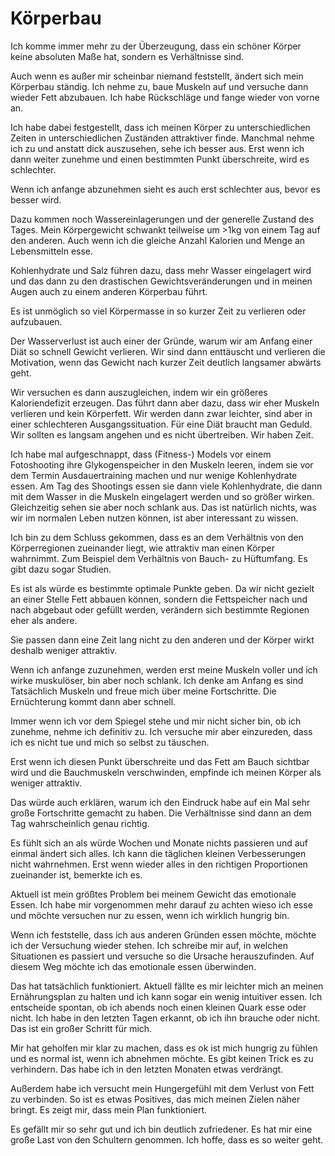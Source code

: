 # Körperbau

Ich komme immer mehr zu der Überzeugung, dass ein schöner Körper keine absoluten Maße hat, sondern es Verhältnisse sind.

Auch wenn es außer mir scheinbar niemand feststellt, ändert sich mein Körperbau ständig. Ich nehme zu, baue Muskeln auf und versuche dann wieder Fett abzubauen. Ich habe Rückschläge und fange wieder von vorne an.

Ich habe dabei festgestellt, dass ich meinen Körper zu unterschiedlichen Zeiten in unterschiedlichen Zuständen attraktiver finde. Manchmal nehme ich zu und anstatt dick auszusehen, sehe ich besser aus. Erst wenn ich dann weiter zunehme und einen bestimmten Punkt überschreite, wird es schlechter.

Wenn ich anfange abzunehmen sieht es auch erst schlechter aus, bevor es besser wird.

Dazu kommen noch Wassereinlagerungen und der generelle Zustand des Tages. Mein Körpergewicht schwankt teilweise um >1kg von einem Tag auf den anderen. Auch wenn ich die gleiche Anzahl Kalorien und Menge an Lebensmitteln esse.

Kohlenhydrate und Salz führen dazu, dass mehr Wasser eingelagert wird und das dann zu den drastischen Gewichtsveränderungen und in meinen Augen auch zu einem anderen Körperbau führt.

Es ist unmöglich so viel Körpermasse in so kurzer Zeit zu verlieren oder aufzubauen.

Der Wasserverlust ist auch einer der Gründe, warum wir am Anfang einer Diät so schnell Gewicht verlieren. Wir sind dann enttäuscht und verlieren die Motivation, wenn das Gewicht nach kurzer Zeit deutlich langsamer abwärts geht.

Wir versuchen es dann auszugleichen, indem wir ein größeres Kaloriendefizit erzeugen. Das führt dann aber dazu, dass wir eher Muskeln verlieren und kein Körperfett. Wir werden dann zwar leichter, sind aber in einer schlechteren Ausgangssituation. Für eine Diät braucht man Geduld. Wir sollten es langsam angehen und es nicht übertreiben. Wir haben Zeit.

Ich habe mal aufgeschnappt, dass (Fitness-) Models vor einem Fotoshooting ihre Glykogenspeicher in den Muskeln leeren, indem sie vor dem Termin Ausdauertraining machen und nur wenige Kohlenhydrate essen. Am Tag des Shootings essen sie dann viele Kohlenhydrate, die dann mit dem Wasser in die Muskeln eingelagert werden und so größer wirken. Gleichzeitig sehen sie aber noch schlank aus. Das ist natürlich nichts, was wir im normalen Leben nutzen können, ist aber interessant zu wissen.

Ich bin zu dem Schluss gekommen, dass es an dem Verhältnis von den Körperregionen zueinander liegt, wie attraktiv man einen Körper wahrnimmt. Zum Beispiel dem Verhältnis von Bauch- zu Hüftumfang. Es gibt dazu sogar Studien.

Es ist als würde es bestimmte optimale Punkte geben. Da wir nicht gezielt an einer Stelle Fett abbauen können, sondern die Fettspeicher nach und nach abgebaut oder gefüllt werden, verändern sich bestimmte Regionen eher als andere.

Sie passen dann eine Zeit lang nicht zu den anderen und der Körper wirkt deshalb weniger attraktiv.

Wenn ich anfange zuzunehmen, werden erst meine Muskeln voller und ich wirke muskulöser, bin aber noch schlank. Ich denke am Anfang es sind Tatsächlich Muskeln und freue mich über meine Fortschritte. Die Ernüchterung kommt dann aber schnell.

Immer wenn ich vor dem Spiegel stehe und mir nicht sicher bin, ob ich zunehme, nehme ich definitiv zu. Ich versuche mir aber einzureden, dass ich es nicht tue und mich so selbst zu täuschen.

Erst wenn ich diesen Punkt überschreite und das Fett am Bauch sichtbar wird und die Bauchmuskeln verschwinden, empfinde ich meinen Körper als weniger attraktiv.

Das würde auch erklären, warum ich den Eindruck habe auf ein Mal sehr große Fortschritte gemacht zu haben. Die Verhältnisse sind dann an dem Tag wahrscheinlich genau richtig.

Es fühlt sich an als würde Wochen und Monate nichts passieren und auf einmal ändert sich alles. Ich kann die täglichen kleinen Verbesserungen nicht wahrnehmen. Erst wenn wieder alles in den richtigen Proportionen zueinander ist, bemerkte ich es.

Aktuell ist mein größtes Problem bei meinem Gewicht das emotionale Essen. Ich habe mir vorgenommen mehr darauf zu achten wieso ich esse und möchte versuchen nur zu essen, wenn ich wirklich hungrig bin.

Wenn ich feststelle, dass ich aus anderen Gründen essen möchte, möchte ich der Versuchung wieder stehen. Ich schreibe mir auf, in welchen Situationen es passiert und versuche so die Ursache herauszufinden. Auf diesem Weg möchte ich das emotionale essen überwinden.

Das hat tatsächlich funktioniert. Aktuell fällte es mir leichter mich an meinen Ernährungsplan zu halten und ich kann sogar ein wenig intuitiver essen. Ich entscheide spontan, ob ich abends noch einen kleinen Quark esse oder nicht. Ich habe in den letzten Tagen erkannt, ob ich ihn brauche oder nicht. Das ist ein großer Schritt für mich.

Mir hat geholfen mir klar zu machen, dass es ok ist mich hungrig zu fühlen und es normal ist, wenn ich abnehmen möchte. Es gibt keinen Trick es zu verhindern. Das habe ich in den letzten Monaten etwas verdrängt.

Außerdem habe ich versucht mein Hungergefühl mit dem Verlust von Fett zu verbinden. So ist es etwas Positives, das mich meinen Zielen näher bringt. Es zeigt mir, dass mein Plan funktioniert.

Es gefällt mir so sehr gut und ich bin deutlich zufriedener. Es hat mir eine große Last von den Schultern genommen. Ich hoffe, dass es so weiter geht.